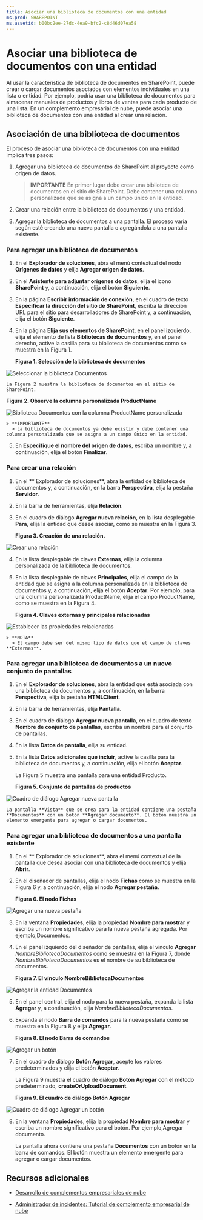 ```yaml
---
title: Asociar una biblioteca de documentos con una entidad
ms.prod: SHAREPOINT
ms.assetid: b00bc2ee-27dc-4ea9-bfc2-c8d46d07ea58
---
```



# Asociar una biblioteca de documentos con una entidad
Al usar la característica de biblioteca de documentos en SharePoint, puede crear o cargar documentos asociados con elementos individuales en una lista o entidad. Por ejemplo, podría usar una biblioteca de documentos para almacenar manuales de productos y libros de ventas para cada producto de una lista. En un complemento empresarial de nube, puede asociar una biblioteca de documentos con una entidad al crear una relación.
## Asociación de una biblioteca de documentos

El proceso de asociar una biblioteca de documentos con una entidad implica tres pasos:




1. Agregar una biblioteca de documentos de SharePoint al proyecto como origen de datos.

    > **IMPORTANTE**
      > En primer lugar debe crear una biblioteca de documentos en el sitio de SharePoint. Debe contener una columna personalizada que se asigna a un campo único en la entidad. 
2. Crear una relación entre la biblioteca de documentos y una entidad.


3. Agregar la biblioteca de documentos a una pantalla. El proceso varía según esté creando una nueva pantalla o agregándola a una pantalla existente.



### Para agregar una biblioteca de documentos


1. En el **Explorador de soluciones**, abra el menú contextual del nodo **Orígenes de datos** y elija **Agregar origen de datos**.


2. En el **Asistente para adjuntar orígenes de datos**, elija el icono **SharePoint** y, a continuación, elija el botón **Siguiente**.


3. En la página **Escribir información de conexión**, en el cuadro de texto **Especificar la dirección del sitio de SharePoint**, escriba la dirección URL para el sitio para desarrolladores de SharePoint y, a continuación, elija el botón **Siguiente**.


4. En la página **Elija sus elementos de SharePoint**, en el panel izquierdo, elija el elemento de lista **Bibliotecas de documentos** y, en el panel derecho, active la casilla para su biblioteca de documentos como se muestra en la Figura 1.

   **Figura 1. Selección de la biblioteca de documentos**



![Seleccionar la biblioteca Documentos](images/CBADocLibrary.PNG)


    La Figura 2 muestra la biblioteca de documentos en el sitio de SharePoint.


   **Figura 2. Observe la columna personalizada ProductName**



![Biblioteca Documentos con la columna ProductName personalizada](images/CBADocLibrary2.PNG)



    > **IMPORTANTE**
      > La biblioteca de documentos ya debe existir y debe contener una columna personalizada que se asigna a un campo único en la entidad. 
5. En **Especifique el nombre del origen de datos**, escriba un nombre y, a continuación, elija el botón **Finalizar**.



### Para crear una relación


1. En el ** Explorador de soluciones**, abra la entidad de biblioteca de documentos y, a continuación, en la barra **Perspectiva**, elija la pestaña **Servidor**.


2. En la barra de herramientas, elija **Relación**.


3. En el cuadro de diálogo **Agregar nueva relación**, en la lista desplegable **Para**, elija la entidad que desee asociar, como se muestra en la Figura 3.

   **Figura 3. Creación de una relación.**



![Crear una relación](images/CBARelationship.PNG)





4. En la lista desplegable de claves **Externas**, elija la columna personalizada de la biblioteca de documentos.


5. En la lista desplegable de claves **Principales**, elija el campo de la entidad que se asigna a la columna personalizada en la biblioteca de documentos y, a continuación, elija el botón **Aceptar**. Por ejemplo, para una columna personalizada ProductName, elija el campo ProductName, como se muestra en la Figura 4.

   **Figura 4. Claves externas y principales relacionadas**



![Establecer las propiedades relacionadas](images/CBARelationship2.PNG)



    > **NOTA**
      > El campo debe ser del mismo tipo de datos que el campo de claves **Externas**. 

### Para agregar una biblioteca de documentos a un nuevo conjunto de pantallas


1. En el **Explorador de soluciones**, abra la entidad que está asociada con una biblioteca de documentos y, a continuación, en la barra **Perspectiva**, elija la pestaña **HTMLClient**.


2. En la barra de herramientas, elija **Pantalla**.


3. En el cuadro de diálogo **Agregar nueva pantalla**, en el cuadro de texto **Nombre de conjunto de pantallas**, escriba un nombre para el conjunto de pantallas.


4. En la lista **Datos de pantalla**, elija su entidad.


5. En la lista **Datos adicionales que incluir**, active la casilla para la biblioteca de documentos y, a continuación, elija el botón **Aceptar**.

    La Figura 5 muestra una pantalla para una entidad Producto.


   **Figura 5. Conjunto de pantallas de productos**



![Cuadro de diálogo Agregar nueva pantalla](images/CBAScreenSet.PNG)


    La pantalla **Vista** que se crea para la entidad contiene una pestaña **Documentos** con un botón **Agregar documento**. El botón muestra un elemento emergente para agregar o cargar documentos.



### Para agregar una biblioteca de documentos a una pantalla existente


1. En el ** Explorador de soluciones**, abra el menú contextual de la pantalla que desea asociar con una biblioteca de documentos y elija **Abrir**.


2. En el diseñador de pantallas, elija el nodo **Fichas** como se muestra en la Figura 6 y, a continuación, elija el nodo **Agregar pestaña**.

   **Figura 6. El nodo Fichas**



![Agregar una nueva pestaña](images/CBAAddTab.PNG)





3. En la ventana **Propiedades**, elija la propiedad **Nombre para mostrar** y escriba un nombre significativo para la nueva pestaña agregada. Por ejemplo,Documentos.


4. En el panel izquierdo del diseñador de pantallas, elija el vínculo **Agregar** _NombreBibliotecaDocumentos_ como se muestra en la Figura 7, donde _NombreBibliotecaDocumentos_ es el nombre de su biblioteca de documentos.

   **Figura 7. El vínculo NombreBibliotecaDocumentos**



![Agregar la entidad Documentos](images/CBAAddDoc.PNG)





5. En el panel central, elija el nodo para la nueva pestaña, expanda la lista **Agregar** y, a continuación, elija _NombreBibliotecaDocumentos_.


6. Expanda el nodo **Barra de comandos** para la nueva pestaña como se muestra en la Figura 8 y elija **Agregar**.

   **Figura 8. El nodo Barra de comandos**



![Agregar un botón](images/CBAAddButton.PNG)





7. En el cuadro de diálogo **Botón Agregar**, acepte los valores predeterminados y elija el botón **Aceptar**.

    La Figura 9 muestra el cuadro de diálogo **Botón Agregar** con el método predeterminado, **createOrUploadDocument**.


   **Figura 9. El cuadro de diálogo Botón Agregar**



![Cuadro de diálogo Agregar un botón](images/CBAAddDialog.PNG)





8. En la ventana **Propiedades**, elija la propiedad **Nombre para mostrar** y escriba un nombre significativo para el botón. Por ejemplo,Agregar documento.

    La pantalla ahora contiene una pestaña **Documentos** con un botón en la barra de comandos. El botón muestra un elemento emergente para agregar o cargar documentos.



## Recursos adicionales
<a name="bk_addresources"> </a>


-  [Desarrollo de complementos empresariales de nube](develop-cloud-business-add-ins.md)


-  [Administrador de incidentes: Tutorial de complemento empresarial de nube](incident-manager-a-cloud-business-add-in-tutorial.md)



